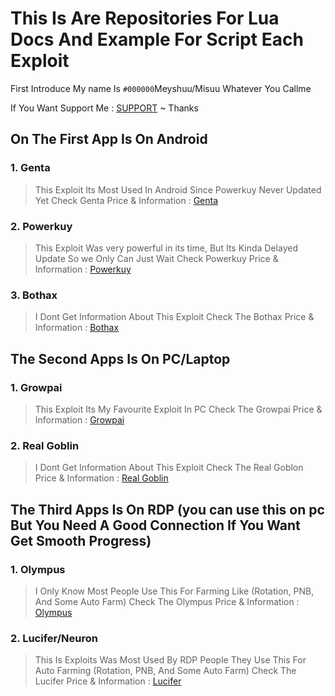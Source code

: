 # This Is Are Repositories For Lua Docs And Example For Script Each Exploit

First Introduce My name Is `#000000`Meyshuu/Misuu Whatever You Callme

If You Want Support Me : [SUPPORT](https://saweria.co/Misuuu) ~ Thanks
    
## On The First App Is On Android 
### 1. Genta
> This Exploit Its Most Used In Android Since Powerkuy Never Updated Yet
Check Genta Price & Information : [Genta](https://github.com/Meyshuu/LuaDocs-Growtopia/tree/Genta)
### 2. Powerkuy
> This Exploit Was very powerful in its time, But Its Kinda Delayed Update So we Only Can Just Wait
Check Powerkuy Price & Information : [Powerkuy](https://github.com/Meyshuu/LuaDocs-Growtopia/tree/PowerKuy)
### 3. Bothax
> I Dont Get Information About This Exploit
Check The Bothax Price & Information : [Bothax](https://github.com/Meyshuu/LuaDocs-Growtopia/tree/BotHax)

  
## The Second Apps Is On PC/Laptop
### 1. Growpai
> This Exploit Its My Favourite Exploit In PC
Check The Growpai Price & Information : [Growpai](https://github.com/Meyshuu/LuaDocs-Growtopia/tree/Growpai)
### 2. Real Goblin
> I Dont Get Information About This Exploit
Check The Real Goblon Price & Information : [Real Goblin](https://github.com/Meyshuu/LuaDocs-Growtopia/tree/Real-Goblins)

  
## The Third Apps Is On RDP (you can use this on pc But You Need A Good Connection If You Want Get Smooth Progress)
### 1. Olympus
> I Only Know Most People Use This For Farming Like (Rotation, PNB, And Some Auto Farm)
Check The Olympus Price & Information : [Olympus](https://github.com/Meyshuu/LuaDocs-Growtopia/tree/Olympus)
### 2. Lucifer/Neuron
> This Is Exploits Was Most Used By RDP People They Use This For Auto Farming (Rotation, PNB, And Some Auto Farm)
Check The Lucifer Price & Information : [Lucifer](https://github.com/Meyshuu/LuaDocs-Growtopia/tree/Lucifer)
